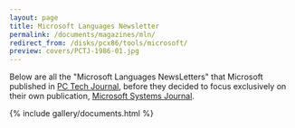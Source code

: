 ```yaml
---
layout: page
title: Microsoft Languages Newsletter
permalink: /documents/magazines/mln/
redirect_from: /disks/pcx86/tools/microsoft/
preview: covers/PCTJ-1986-01.jpg
---
```


Below are all the "Microsoft Languages NewsLetters" that Microsoft published in
[PC Tech Journal](/documents/magazines/pctj/), before they decided to focus exclusively
on their own publication, [Microsoft Systems Journal](/documents/magazines/msj/).

{% include gallery/documents.html %}
